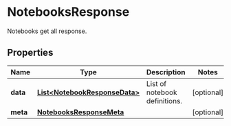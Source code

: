 

# NotebooksResponse

Notebooks get all response.

## Properties

Name | Type | Description | Notes
------------ | ------------- | ------------- | -------------
**data** | [**List&lt;NotebookResponseData&gt;**](NotebookResponseData.md) | List of notebook definitions. |  [optional]
**meta** | [**NotebooksResponseMeta**](NotebooksResponseMeta.md) |  |  [optional]



